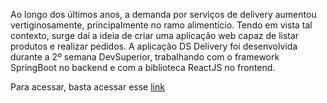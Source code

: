 Ao longo dos últimos anos, a demanda por serviços de delivery aumentou vertiginosamente, principalmente no ramo alimentício. Tendo em vista tal contexto, surge daí a ideia de criar uma aplicação web capaz de listar produtos e realizar pedidos. A aplicação DS Delivery foi desenvolvida durante a 2º semana DevSuperior, trabalhando com o framework SpringBoot no backend e com a biblioteca ReactJS no frontend.

Para acessar, basta acessar esse [link](sds2-ex.netlify.app)
